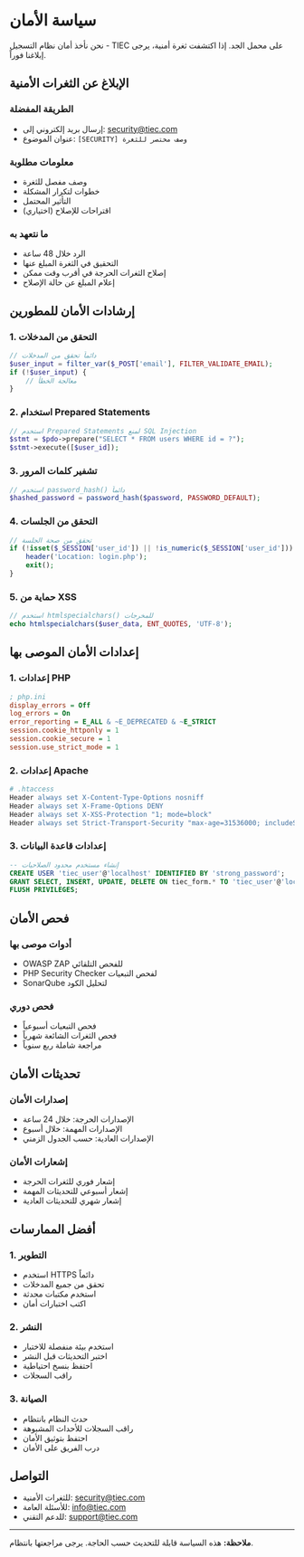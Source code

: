 # سياسة الأمان

نحن نأخذ أمان نظام التسجيل - TIEC على محمل الجد. إذا اكتشفت ثغرة أمنية، يرجى إبلاغنا فوراً.

## الإبلاغ عن الثغرات الأمنية

### الطريقة المفضلة
- إرسال بريد إلكتروني إلى: security@tiec.com
- عنوان الموضوع: `[SECURITY] وصف مختصر للثغرة`

### معلومات مطلوبة
- وصف مفصل للثغرة
- خطوات لتكرار المشكلة
- التأثير المحتمل
- اقتراحات للإصلاح (اختياري)

### ما نتعهد به
- الرد خلال 48 ساعة
- التحقيق في الثغرة المبلغ عنها
- إصلاح الثغرات الحرجة في أقرب وقت ممكن
- إعلام المبلغ عن حالة الإصلاح

## إرشادات الأمان للمطورين

### 1. التحقق من المدخلات
```php
// دائماً تحقق من المدخلات
$user_input = filter_var($_POST['email'], FILTER_VALIDATE_EMAIL);
if (!$user_input) {
    // معالجة الخطأ
}
```

### 2. استخدام Prepared Statements
```php
// استخدم Prepared Statements لمنع SQL Injection
$stmt = $pdo->prepare("SELECT * FROM users WHERE id = ?");
$stmt->execute([$user_id]);
```

### 3. تشفير كلمات المرور
```php
// استخدم password_hash() دائماً
$hashed_password = password_hash($password, PASSWORD_DEFAULT);
```

### 4. التحقق من الجلسات
```php
// تحقق من صحة الجلسة
if (!isset($_SESSION['user_id']) || !is_numeric($_SESSION['user_id'])) {
    header('Location: login.php');
    exit();
}
```

### 5. حماية من XSS
```php
// استخدم htmlspecialchars() للمخرجات
echo htmlspecialchars($user_data, ENT_QUOTES, 'UTF-8');
```

## إعدادات الأمان الموصى بها

### 1. إعدادات PHP
```ini
; php.ini
display_errors = Off
log_errors = On
error_reporting = E_ALL & ~E_DEPRECATED & ~E_STRICT
session.cookie_httponly = 1
session.cookie_secure = 1
session.use_strict_mode = 1
```

### 2. إعدادات Apache
```apache
# .htaccess
Header always set X-Content-Type-Options nosniff
Header always set X-Frame-Options DENY
Header always set X-XSS-Protection "1; mode=block"
Header always set Strict-Transport-Security "max-age=31536000; includeSubDomains"
```

### 3. إعدادات قاعدة البيانات
```sql
-- إنشاء مستخدم محدود الصلاحيات
CREATE USER 'tiec_user'@'localhost' IDENTIFIED BY 'strong_password';
GRANT SELECT, INSERT, UPDATE, DELETE ON tiec_form.* TO 'tiec_user'@'localhost';
FLUSH PRIVILEGES;
```

## فحص الأمان

### أدوات موصى بها
- OWASP ZAP للفحص التلقائي
- PHP Security Checker لفحص التبعيات
- SonarQube لتحليل الكود

### فحص دوري
- فحص التبعيات أسبوعياً
- فحص الثغرات الشائعة شهرياً
- مراجعة شاملة ربع سنوياً

## تحديثات الأمان

### إصدارات الأمان
- الإصدارات الحرجة: خلال 24 ساعة
- الإصدارات المهمة: خلال أسبوع
- الإصدارات العادية: حسب الجدول الزمني

### إشعارات الأمان
- إشعار فوري للثغرات الحرجة
- إشعار أسبوعي للتحديثات المهمة
- إشعار شهري للتحديثات العادية

## أفضل الممارسات

### 1. التطوير
- استخدم HTTPS دائماً
- تحقق من جميع المدخلات
- استخدم مكتبات محدثة
- اكتب اختبارات أمان

### 2. النشر
- استخدم بيئة منفصلة للاختبار
- اختبر التحديثات قبل النشر
- احتفظ بنسخ احتياطية
- راقب السجلات

### 3. الصيانة
- حدث النظام بانتظام
- راقب السجلات للأحداث المشبوهة
- احتفظ بتوثيق الأمان
- درب الفريق على الأمان

## التواصل

- للثغرات الأمنية: security@tiec.com
- للأسئلة العامة: info@tiec.com
- للدعم التقني: support@tiec.com

---

**ملاحظة:** هذه السياسة قابلة للتحديث حسب الحاجة. يرجى مراجعتها بانتظام. 